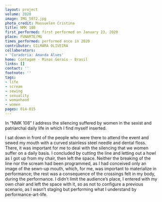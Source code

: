 ```yaml
---
layout: project
volume: 2020
image: IMG_5072.jpg
photo_credit: Massuelen Cristina
title: NMK 108
first_performed: first performed on January 23, 2020
place: FUNARTE/MG
times_performed: performed once in 2020
contributor: GILMARA OLIVEIRA
collaborators:
- 'Curadoria: Amanda Alves'
home: Contagem - Minas Gerais - Brasil
links: []
contact: ''
footnote: ''
tags:
- life
- scream
- sewing
- sexuality
- womanhood
- women
pages: 014-015
---
```


In “NMK 108” I address the silencing suffered by women in the sexist and patriarchal daily life in which I find myself inserted.

I sat down in front of the people who were there to attend the event and sewed my mouth with a curved stainless steel needle and dental floss. There, it was important for me to deal with the silencing that we women suffer on a daily basis. I concluded by cutting the line and letting out a howl as I got up from my chair, then left the space. Neither the breaking of the line nor the scream had been programmed, as I had conceived only an image of the sewn-up mouth, which, for me, was important to materialize in performance; the rest was a consequence of the crossings felt in my body, during the performance. I didn’t limit the audience’s place, I entered with my own chair and left the space with it, so as not to configure a previous scenario, as I wasn’t staging but performing what I understand by performance-art-life.